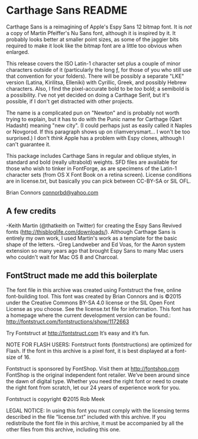 Carthage Sans README
====================

Carthage Sans is a reimagining of Apple's Espy Sans 12 bitmap font. It is *not* a copy of Martin Pfeiffer's Nu Sans font, although it is inspired by it. It probably looks better at smaller point sizes, as some of the jaggier bits required to make it look like the bitmap font are a little too obvious when enlarged. 

This release covers the ISO Latin-1 character set plus a couple of minor characters outside of it (particularly the long ƒ, for those of you who still use that convention for your folders). There will be possibly a separate "LKE" version (Latina, Kirilitsa, Elleniki) with Cyrillic, Greek, and possibly Hebrew characters. Also, I find the pixel-accurate bold to be *too* bold; a semibold is a possibility. I've not yet decided on doing a Carthage Serif, but it's possible, if I don't get distracted with other projects. 

The name is a complicated pun on "Newton" and is probably not worth trying to explain, but it has to do with the Punic name for Carthage (Qart Hadasht) meaning "new city". (I could perhaps just as easily called it Naples or Novgorod. If this paragraph shows up on r/iamverysmart... I won't be too surprised.) I don't *think* Apple has a problem with Espy clones, although I can't guarantee it. 

This package includes Carthage Sans in regular and oblique styles, in standard and bold (really ultrabold) weights. SFD files are available for those who wish to tinker in FontForge, as are specimens of the Latin-1 character sets (from OS X Font Book on a retina screen). License conditions are in license.txt, but basically you can pick between CC-BY-SA or SIL OFL. 

Brian Connors
connorbd@yahoo.com

A few credits
-------------

-Keith Martin (@thatkeith on Twitter) for creating the Espy Sans Revived fonts (http://thisbloglife.com/downloads/). Although Carthage Sans is entirely my own work, I used Martin's work as a template for the basic shape of the letters. 
-Greg Landweber and Ed Voas, for the Aaron system extension so many years ago that brought Espy Sans to many Mac users who couldn't wait for Mac OS 8 and Charcoal. 

FontStruct made me add this boilerplate
---------------------------------------

The font file in this archive was created using Fontstruct the free, online
font-building tool.
This font was created by Brian Connors and is ©2015 under the Creative Commons BY-SA 4.0 license or the SIL Open Font License as you choose. See the license.txt file for information.
This font has a homepage where the current development version can be found.:
http://fontstruct.com/fontstructions/show/1172663

Try Fontstruct at http://fontstruct.com
It’s easy and it’s fun.

NOTE FOR FLASH USERS: Fontstruct fonts (fontstructions) are optimized for Flash.
If the font in this archive is a pixel font, it is best displayed at a font-size
of 16.

Fontstruct is sponsored by FontShop.
Visit them at http://fontshop.com
FontShop is the original independent font retailer. We’ve been around since
the dawn of digital type. Whether you need the right font or need to create the
right font from scratch, let our 24 years of experience work for you.

Fontstruct is copyright ©2015 Rob Meek

LEGAL NOTICE:
In using this font you must comply with the licensing terms described in the
file “license.txt” included with this archive.
If you redistribute the font file in this archive, it must be accompanied by all
the other files from this archive, including this one.
